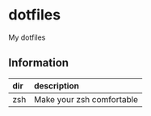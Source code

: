 # dotfiles

My dotfiles

## Information

| dir | description |
| :-- | :-- |
| zsh | Make your zsh comfortable |